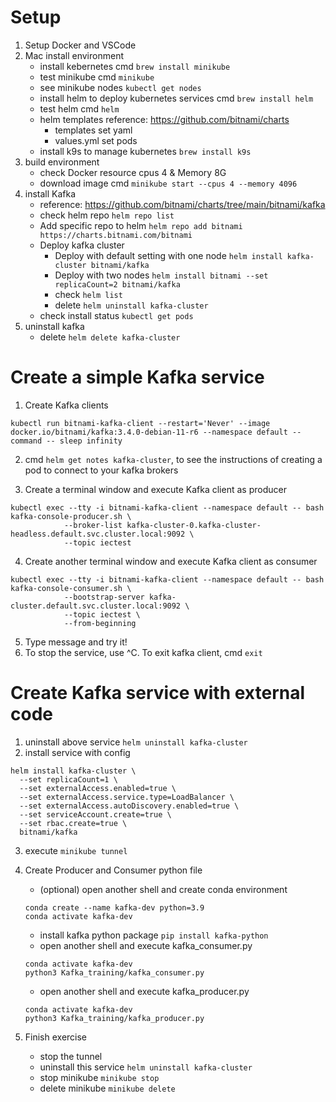 # Setup

1. Setup Docker and VSCode
2. Mac install environment
    - install kebernetes cmd `brew install minikube`
    - test minikube cmd `minikube`
    - see minikube nodes `kubectl get nodes`
    - install helm to deploy kubernetes services cmd `brew install helm`
    - test helm cmd `helm`
    - helm templates reference: https://github.com/bitnami/charts
        - templates set yaml
        - values.yml set pods
    - install k9s to manage kubernetes `brew install k9s`
3. build environment
    - check Docker resource cpus 4 & Memory 8G
    - download image cmd `minikube start --cpus 4 --memory 4096`
4. install Kafka
    - reference: https://github.com/bitnami/charts/tree/main/bitnami/kafka
    - check helm repo `helm repo list`
    - Add specific repo to helm `helm repo add bitnami https://charts.bitnami.com/bitnami`
    - Deploy kafka cluster
        - Deploy with default setting with one node `helm install kafka-cluster bitnami/kafka`
        - Deploy with two nodes `helm install bitnami --set replicaCount=2 bitnami/kafka`
        - check `helm list`
        - delete `helm uninstall kafka-cluster`
    - check install status `kubectl get pods`
5. uninstall kafka
    - delete `helm delete kafka-cluster`


# Create a simple Kafka service

1. Create Kafka clients

```
kubectl run bitnami-kafka-client --restart='Never' --image docker.io/bitnami/kafka:3.4.0-debian-11-r6 --namespace default --command -- sleep infinity
```

2. cmd `helm get notes kafka-cluster`, to see the instructions of creating a pod to connect to your kafka brokers

3. Create a terminal window and execute Kafka client as producer

```
kubectl exec --tty -i bitnami-kafka-client --namespace default -- bash
kafka-console-producer.sh \
            --broker-list kafka-cluster-0.kafka-cluster-headless.default.svc.cluster.local:9092 \
            --topic iectest
```

4. Create another terminal window and execute Kafka client as consumer

```
kubectl exec --tty -i bitnami-kafka-client --namespace default -- bash
kafka-console-consumer.sh \
            --bootstrap-server kafka-cluster.default.svc.cluster.local:9092 \
            --topic iectest \
            --from-beginning
```

5. Type message and try it!
6. To stop the service, use ^C. To exit kafka client, cmd `exit`


# Create Kafka service with external code

1. uninstall above service `helm uninstall kafka-cluster`
2. install service with config

```
helm install kafka-cluster \
  --set replicaCount=1 \
  --set externalAccess.enabled=true \
  --set externalAccess.service.type=LoadBalancer \
  --set externalAccess.autoDiscovery.enabled=true \
  --set serviceAccount.create=true \
  --set rbac.create=true \
  bitnami/kafka
```

3. execute `minikube tunnel`
4. Create Producer and Consumer python file
    - (optional) open another shell and create conda environment

    ```
    conda create --name kafka-dev python=3.9
    conda activate kafka-dev
    ```

    - install kafka python package `pip install kafka-python`
    - open another shell and execute kafka_consumer.py

    ```
    conda activate kafka-dev
    python3 Kafka_training/kafka_consumer.py
    ```

    - open another shell and execute kafka_producer.py

    ```
    conda activate kafka-dev
    python3 Kafka_training/kafka_producer.py
    ```

5. Finish exercise
    - stop the tunnel
    - uninstall this service `helm uninstall kafka-cluster`
    - stop minikube `minikube stop`
    - delete minikube `minikube delete`


